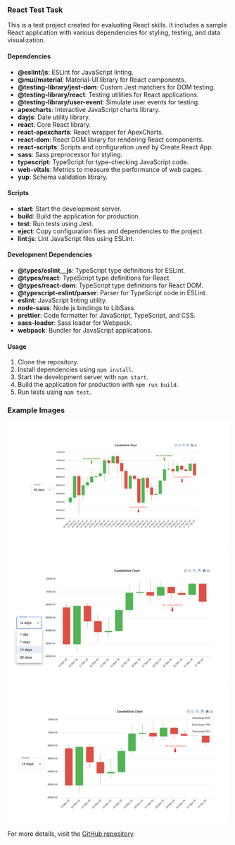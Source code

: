 ### React Test Task

This is a test project created for evaluating React skills. It includes a sample React application with various dependencies for styling, testing, and data visualization.

#### Dependencies

- **@eslint/js**: ESLint for JavaScript linting.
- **@mui/material**: Material-UI library for React components.
- **@testing-library/jest-dom**: Custom Jest matchers for DOM testing.
- **@testing-library/react**: Testing utilities for React applications.
- **@testing-library/user-event**: Simulate user events for testing.
- **apexcharts**: Interactive JavaScript charts library.
- **dayjs**: Date utility library.
- **react**: Core React library.
- **react-apexcharts**: React wrapper for ApexCharts.
- **react-dom**: React DOM library for rendering React components.
- **react-scripts**: Scripts and configuration used by Create React App.
- **sass**: Sass preprocessor for styling.
- **typescript**: TypeScript for type-checking JavaScript code.
- **web-vitals**: Metrics to measure the performance of web pages.
- **yup**: Schema validation library.

#### Scripts
- **start**: Start the development server.
- **build**: Build the application for production.
- **test**: Run tests using Jest.
- **eject**: Copy configuration files and dependencies to the project.
- **lint:js**: Lint JavaScript files using ESLint.

#### Development Dependencies
- **@types/eslint__js**: TypeScript type definitions for ESLint.
- **@types/react**: TypeScript type definitions for React.
- **@types/react-dom**: TypeScript type definitions for React DOM.
- **@typescript-eslint/parser**: Parser for TypeScript code in ESLint.
- **eslint**: JavaScript linting utility.
- **node-sass**: Node.js bindings to LibSass.
- **prettier**: Code formatter for JavaScript, TypeScript, and CSS.
- **sass-loader**: Sass loader for Webpack.
- **webpack**: Bundler for JavaScript applications.

#### Usage
1. Clone the repository.
2. Install dependencies using `npm install`.
3. Start the development server with `npm start`.
4. Build the application for production with `npm run build`.
5. Run tests using `npm test`.


### Example Images

![Example-1 текст](https://github.com/San-in/test-task-apex/blob/main/public/screen1.png?raw=true)
![Example-2 текст](https://github.com/San-in/test-task-apex/blob/main/public/screen2.png?raw=true)
![Example-3 текст](https://github.com/San-in/test-task-apex/blob/main/public/screen3.png?raw=true)


For more details, visit the [GitHub repository](https://github.com/San-in/test-task-apex/).
